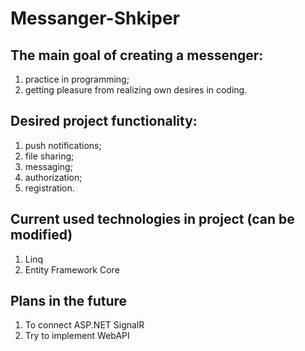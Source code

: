 # Messanger-Shkiper

## The main goal of creating a messenger:
 1. practice in programming;
 2. getting pleasure from realizing own desires in coding.

## Desired project functionality:
1. push notifications;
2. file sharing;
3. messaging;
3. authorization;
4. registration.

## Current used technologies in project (can be modified)
1. Linq 
2. Entity Framework Core

## Plans in the future
1. To connect ASP.NET SignalR
2. Try to implement WebAPI

